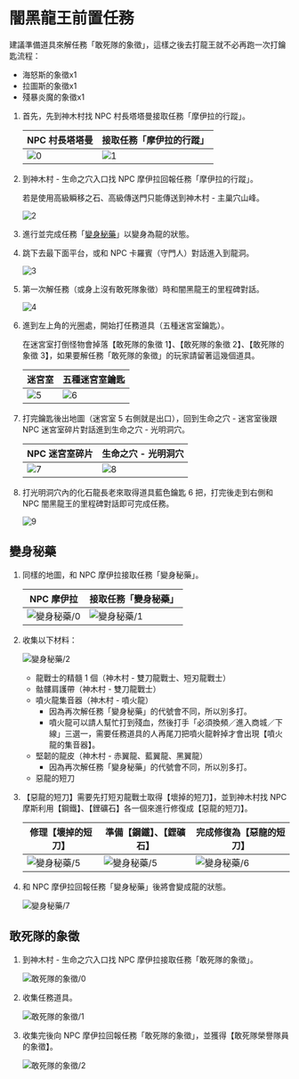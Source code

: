 # 闇黑龍王前置任務

建議準備道具來解任務「敢死隊的象徵」，這樣之後去打龍王就不必再跑一次打鑰匙流程：

- 海怒斯的象徵x1
- 拉圖斯的象徵x1
- 殘暴炎魔的象徵x1

1. 首先，先到神木村找 NPC 村長塔塔曼接取任務「摩伊拉的行蹤」。

    | NPC 村長塔塔曼 | 接取任務「摩伊拉的行蹤」 |
    |-------------|-------------|
    | ![0](0.png) | ![1](1.png) |

2. 到神木村 - 生命之穴入口找 NPC 摩伊拉回報任務「摩伊拉的行蹤」。

    若是使用高級瞬移之石、高級傳送門只能傳送到神木村 - 主巢穴山峰。

    ![2](2.png)

3. 進行並完成任務「[變身秘藥](#變身秘藥)」以變身為龍的狀態。

4. 跳下去最下面平台，或和 NPC 卡羅賓（守門人）對話進入到龍洞。

    ![3](3.png)

5. 第一次解任務（或身上沒有敢死隊象徵）時和闇黑龍王的里程碑對話。

    ![4](4.png)

6. 進到左上角的光圈處，開始打任務道具（五種迷宮室鑰匙）。

    在迷宮室打倒怪物會掉落【敢死隊的象徵 1】、【敢死隊的象徵 2】、【敢死隊的象徵 3】，如果要解任務「敢死隊的象徵」的玩家請留著這幾個道具。

    | 迷宮室       | 五種迷宮室鑰匙 |
    |-------------|-------------|
    | ![5](5.png) | ![6](6.png) |

7. 打完鑰匙後出地圖（迷宮室 5 右側就是出口），回到生命之穴 - 迷宮室後跟 NPC 迷宮室碎片對話進到生命之穴 - 光明洞穴。

    | NPC 迷宮室碎片 | 生命之穴 - 光明洞穴 |
    |-------------|-------------|
    | ![7](7.png) | ![8](8.png) |

8. 打光明洞穴內的化石龍長老來取得道具藍色鑰匙 6 把，打完後走到右側和 NPC 闇黑龍王的里程碑對話即可完成任務。

    ![9](9.png)

## 變身秘藥

1. 同樣的地圖，和 NPC 摩伊拉接取任務「變身秘藥」。

    | NPC 摩伊拉                  | 接取任務「變身秘藥」           |
    |-----------------------------|-----------------------------|
    | ![變身秘藥/0](變身秘藥/0.png) | ![變身秘藥/1](變身秘藥/1.png) |

2. 收集以下材料：

    ![變身秘藥/2](變身秘藥/2.png)

    - 龍戰士的精髓 1 個（神木村 - 雙刀龍戰士、短刃龍戰士）
    - 骷髏肩護帶（神木村 - 雙刀龍戰士）
    - 噴火龍集音器（神木村 - 噴火龍）
      - 因為再次解任務「變身秘藥」的代號會不同，所以別多打。
      - 噴火龍可以請人幫忙打到殘血，然後打手「必須換頻／進入商城／下線」三選一，需要任務道具的人再尾刀把噴火龍幹掉才會出現【噴火龍的集音器】。
    - 堅韌的龍皮（神木村 - 赤翼龍、藍翼龍、黑翼龍）
      - 因為再次解任務「變身秘藥」的代號會不同，所以別多打。
    - 惡龍的短刀

3. 【惡龍的短刀】需要先打短刃龍戰士取得【壞掉的短刀】，並到神木村找 NPC 摩斯利用【鋼鐵】、【鋰礦石】各一個來進行修復成【惡龍的短刀】。

    | 修理【壞掉的短刀】            | 準備【鋼鐵】、【鋰礦石】        | 完成修復為【惡龍的短刀】        |
    |-----------------------------|-----------------------------|-----------------------------|
    | ![變身秘藥/5](變身秘藥/4.png) | ![變身秘藥/5](變身秘藥/5.png) | ![變身秘藥/6](變身秘藥/6.png) |

4. 和 NPC 摩伊拉回報任務「變身秘藥」後將會變成龍的狀態。

    ![變身秘藥/7](變身秘藥/7.png)

## 敢死隊的象徵

1. 到神木村 - 生命之穴入口找 NPC 摩伊拉接取任務「敢死隊的象徵」。

    ![敢死隊的象徵/0](敢死隊的象徵/0.png)

2. 收集任務道具。

    ![敢死隊的象徵/1](敢死隊的象徵/1.png)

3. 收集完後向 NPC 摩伊拉回報任務「敢死隊的象徵」，並獲得【敢死隊榮譽隊員的象徵】。

    ![敢死隊的象徵/2](敢死隊的象徵/2.png)
